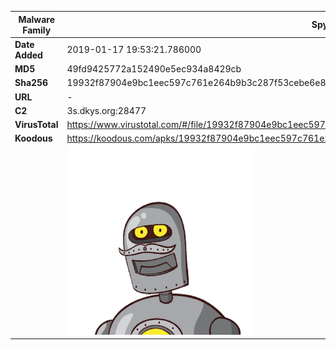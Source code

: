 | Malware Family | SpyNote                                                      |
| -------------- | ------------------------------------------------------------ |
| **Date Added** | 2019-01-17 19:53:21.786000                                                   |
| **MD5**        | 49fd9425772a152490e5ec934a8429cb                             |
| **Sha256**     | 19932f87904e9bc1eec597c761e264b9b3c287f53cebe6e8746763356e1dfc4e |
| **URL**        | -                                                            |
| **C2**         | 3s.dkys.org:28477 |
| **VirusTotal** | https://www.virustotal.com/#/file/19932f87904e9bc1eec597c761e264b9b3c287f53cebe6e8746763356e1dfc4e/detection |
| **Koodous**    | https://koodous.com/apks/19932f87904e9bc1eec597c761e264b9b3c287f53cebe6e8746763356e1dfc4e |
|                | ![](../assets/19932f87904e9bc1eec597c761e264b9b3c287f53cebe6e8746763356e1dfc4e.png) |